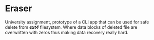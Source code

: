 # Eraser
University assignment, prototype of a CLI app that can be used for 
safe delete from ***ext4*** filesystem. Where data blocks of deleted file are overwritten with zeros thus making data recovery really hard. 
